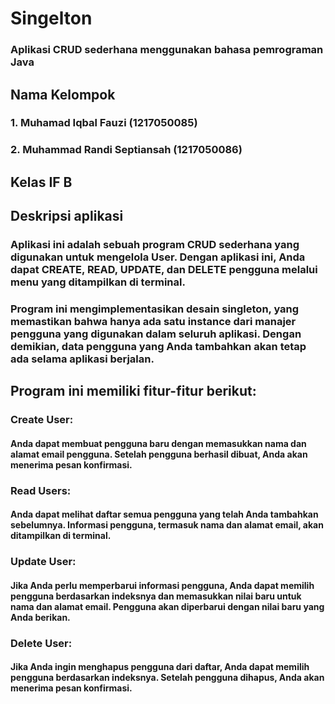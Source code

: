 # Singelton
### Aplikasi CRUD sederhana menggunakan bahasa pemrograman Java
## Nama Kelompok
### 1. Muhamad Iqbal Fauzi (1217050085)
### 2. Muhammad Randi Septiansah (1217050086)
## Kelas IF B


## Deskripsi aplikasi
### Aplikasi ini adalah sebuah program CRUD sederhana yang digunakan untuk mengelola User. Dengan aplikasi ini, Anda dapat CREATE, READ, UPDATE, dan DELETE pengguna melalui menu yang ditampilkan di terminal.

### Program ini mengimplementasikan desain singleton, yang memastikan bahwa hanya ada satu instance dari manajer pengguna yang digunakan dalam seluruh aplikasi. Dengan demikian, data pengguna yang Anda tambahkan akan tetap ada selama aplikasi berjalan.

## Program ini memiliki fitur-fitur berikut:

### Create User: 
#### Anda dapat membuat pengguna baru dengan memasukkan nama dan alamat email pengguna. Setelah pengguna berhasil dibuat, Anda akan menerima pesan konfirmasi.

### Read Users: 
#### Anda dapat melihat daftar semua pengguna yang telah Anda tambahkan sebelumnya. Informasi pengguna, termasuk nama dan alamat email, akan ditampilkan di terminal.

### Update User: 
#### Jika Anda perlu memperbarui informasi pengguna, Anda dapat memilih pengguna berdasarkan indeksnya dan memasukkan nilai baru untuk nama dan alamat email. Pengguna akan diperbarui dengan nilai baru yang Anda berikan.

### Delete User: 
#### Jika Anda ingin menghapus pengguna dari daftar, Anda dapat memilih pengguna berdasarkan indeksnya. Setelah pengguna dihapus, Anda akan menerima pesan konfirmasi.

